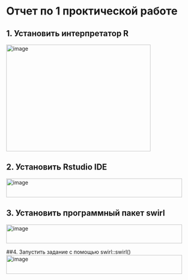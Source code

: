 # Отчет по 1 проктической работе

## 1.	Установить интерпретатор R
<img width="384" height="283" alt="image" src="https://github.com/user-attachments/assets/7cba6547-e703-4d04-ba35-7c350d3c1e74" />

## 2.	Установить Rstudio IDE
<img width="468" height="50" alt="image" src="https://github.com/user-attachments/assets/f8277b9a-dbe5-40fd-8219-6a2e60c12d32" />

## 3.	Установить программный пакет swirl
<img width="468" height="50" alt="image" src="https://github.com/user-attachments/assets/8fa9bc7a-868d-4815-b58a-d096776a4794" />

##4.	Запустить задание с помощью swirl::swirl()
<img width="468" height="50" alt="image" src="https://github.com/user-attachments/assets/cb3ad75f-0ef8-437c-85ce-2f74bc530df4" />



